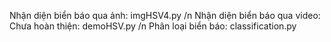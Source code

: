 Nhận diện biển báo qua ảnh: imgHSV4.py
/n
Nhận diện biển báo qua video: Chưa hoàn thiện: demoHSV.py
/n
Phân loại biển báo: classification.py
